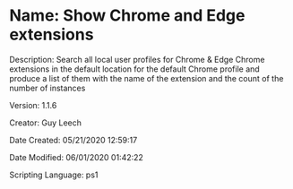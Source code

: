 ﻿# Name: Show Chrome and Edge extensions

Description: Search all local user profiles for Chrome & Edge Chrome extensions in the default location for the default Chrome profile and produce a list of them with the name of the extension and the count of the number of instances

Version: 1.1.6

Creator: Guy Leech

Date Created: 05/21/2020 12:59:17

Date Modified: 06/01/2020 01:42:22

Scripting Language: ps1

